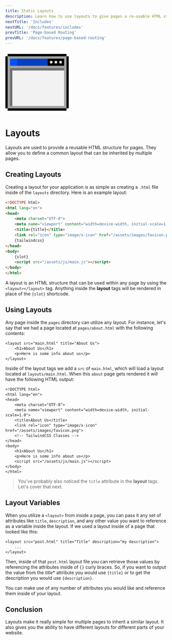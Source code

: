 ```yaml
---
title: Static Layouts
description: Learn how to use layouts to give pages a re-usable HTML structure
nextTitle: 'Includes'
nextURL: '/docs/features/includes'
prevTitle: 'Page-based Routing'
prevURL: '/docs/features/page-based-routing' 
---
```



<div class="flex items-start px-5 py-5 mb-12 md:mb-5 mt-1 md:translate-y-0 translate-y-5 leading-[18px] bg-neutral-950 border border-yellow-400 rounded-md">
   <img class="hidden w-auto h-12 my-0 mr-5 md:h-20 md:block" src="/assets/images/icons/layouts.png" />
   <div>
      <h1 class="mb-0 text-base md:text-3xl">Layouts</h1>
      <p class="my-1">Layouts are used to provide a reusable HTML structure for pages. They allow you to define a common layout that can be inherited by multiple pages.</p>
   </div>
</div>

## Creating Layouts

Creating a layout for your application is as simple as creating a `.html` file inside of the `layouts` directory. Here is an example layout:

```html
<!DOCTYPE html>
<html lang="en">
<head>
    <meta charset="UTF-8">
    <meta name="viewport" content="width=device-width, initial-scale=1.0">
    <title>{title}</title>
    <link rel="icon" type="image/x-icon" href="/assets/images/favicon.png">
    {tailwindcss}
</head>
<body>
    {slot}
    <script src="/assets/js/main.js"></script>
</body>
</html>
```

A layout is an HTML structure that can be used within any page by using the `<layout></layout>` tag. Anything inside the **layout** tags will be rendered in place of the `{slot}` shortcode.

## Using Layouts

Any page inside the `pages` directory can utilize any layout. For instance, let's say that we had a page located at `pages/about.html` with the following contents:

```
<layout src="main.html" title="About Us">
    <h1>About Us</h1>
    <p>Here is some info about us</p>
</layout>
```

Inside of the layout tags we add a `src` of `main.html`, which will load a layout located at `layouts/main.html`. When this `about` page gets rendered it will have the following HTML output:

```
<!DOCTYPE html>
<html lang="en">
<head>
    <meta charset="UTF-8">
    <meta name="viewport" content="width=device-width, initial-scale=1.0">
    <title>About Us</title>
    <link rel="icon" type="image/x-icon" href="/assets/images/favicon.png">
    <!-- TailwindCSS Classes -->
</head>
<body>
    <h1>About Us</h1>
    <p>Here is some info about us</p>
    <script src="/assets/js/main.js"></script>
</body>
</html>
```

> You've probably also noticed the `title` attribute in the <strong>layout</strong> tags. Let's cover that next.

## Layout Variables

When you utilize a `<layout>` from inside a page, you can pass it any set of attributes like `title`, `description`, and any other value you want to reference as a variable inside the layout. If we used a layout inside of a page that looked like this:

```
<layout src="post.html" title="Title" description="my description">
    ...
</layout>
```

Then, inside of that `post.html` layout file you can retrieve those values by referencing the attributes inside of `{}` curly braces. So, if you want to output the value from the *title** attribute you would use `{title}` or to get the description you would use `{description}`.

You can make use of any number of attributes you would like and reference them inside of your layout.

## Conclusion

Layouts make it really simple for multiple pages to inherit a similar layout. It also gives you the ability to have different layouts for different parts of your website.